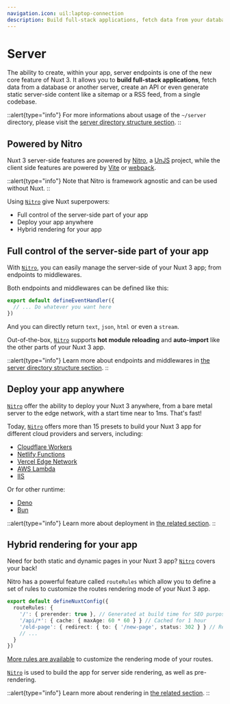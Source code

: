 ```yaml
---
navigation.icon: uil:laptop-connection
description: Build full-stack applications, fetch data from your database, create APIs, or even generate static server-side content like a sitemap or a RSS feed, from a single codebase.
---
```


# Server

The ability to create, within your app, server endpoints is one of the new core feature of Nuxt 3. It allows you to **build full-stack applications**, fetch data from a database or another server, create an API or even generate static server-side content like a sitemap or a RSS feed, from a single codebase.

::alert{type="info"}
For more informations about usage of the `~/server` directory, please visit the [server directory structure section](/docs/guide/directory-structure/server).
::

## Powered by Nitro

Nuxt 3 server-side features are powered by [Nitro](https://github.com/unjs/nitro), a [UnJS](https://unjs.io) project, while the client side features are powered by [Vite](https://vitejs.dev) or [webpack](https://webpack.js.org).

::alert{type="info"}
Note that Nitro is framework agnostic and can be used without Nuxt.
::

Using [`Nitro`](https://github.com/unjs/nitro) give Nuxt superpowers:

- Full control of the server-side part of your app
- Deploy your app anywhere
- Hybrid rendering for your app

## Full control of the server-side part of your app

With [`Nitro`](https://github.com/unjs/nitro), you can easily manage the server-side of your Nuxt 3 app; from endpoints to middlewares.

Both endpoints and middlewares can be defined like this:

```ts [~/server/{routes,middleware}/index.ts]
export default defineEventHandler({
  // ... Do whatever you want here
})
```

And you can directly return `text`, `json`, `html` or even a `stream`.

Out-of-the-box, [`Nitro`](https://github.com/unjs/nitro) supports **hot module reloading** and **auto-import** like the other parts of your Nuxt 3 app.

::alert{type="info"}
Learn more about endpoints and middlewares in [the server directory structure section](/docs/guide/directory-structure/server).
::

## Deploy your app anywhere

[`Nitro`](https://github.com/unjs/nitro) offer the ability to deploy your Nuxt 3 anywhere, from a bare metal server to the edge network, with a start time near to 1ms. That's fast!

Today, [`Nitro`](https://github.com/unjs/nitro) offers more than 15 presets to build your Nuxt 3 app for different cloud providers and servers, including:

- [Cloudflare Workers](https://workers.cloudflare.com/)
- [Netlify Functions](https://www.netlify.com/products/functions/)
- [Vercel Edge Network](https://vercel.com/docs/edge-network/introduction)
- [AWS Lambda](https://aws.amazon.com/lambda/)
- [IIS](https://www.iis.net/)

Or for other runtime:

- [Deno](https://deno.land/)
- [Bun](https://bun.sh/)

::alert{type="info"}
Learn more about deployment in [the related section](https://nuxt.com/docs/getting-started/deployment).
::

## Hybrid rendering for your app

Need for both static and dynamic pages in your Nuxt 3 app? [`Nitro`](https://github.com/unjs/nitro) covers your back!

Nitro has a powerful feature called `routeRules` which allow you to define a set of rules to customize the routes rendering mode of your Nuxt 3 app.

```ts [~/nuxt.config.ts]
export default defineNuxtConfig({
  routeRules: {
    '/': { prerender: true }, // Generated at build time for SEO purpose
    '/api/*': { cache: { maxAge: 60 * 60 } } // Cached for 1 hour
    '/old-page': { redirect: { to: { '/new-page', status: 302 } } // Redirection to avoid 404
    // ...
  }
})
```

[More rules are available](https://nuxt.com/docs/guide/concepts/rendering#hybrid-rendering) to customize the rendering mode of your routes.

[`Nitro`](https://github.com/unjs/nitro) is used to build the app for server side rendering, as well as pre-rendering.

::alert{type="info"}
Learn more about rendering in [the related section](https://nuxt.com/docs/guide/concepts/rendering).
::
